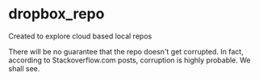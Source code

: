 # dropbox_repo
Created to explore cloud based local repos

There will be no guarantee that the repo doesn't get corrupted. In fact, according to Stackoverflow.com posts, corruption is highly probable. 
We shall see.
